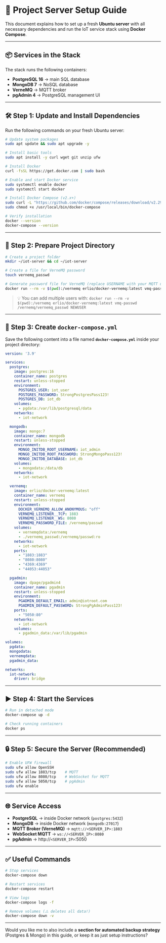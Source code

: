 # 🚀 Project Server Setup Guide

This document explains how to set up a fresh **Ubuntu server** with all necessary dependencies and run the IoT service stack using **Docker Compose**.

---

## 📦 Services in the Stack

The stack runs the following containers:

* **PostgreSQL 16** → main SQL database
* **MongoDB 7** → NoSQL database
* **VerneMQ** → MQTT broker
* **pgAdmin 4** → PostgreSQL management UI

---

## 🛠️ Step 1: Update and Install Dependencies

Run the following commands on your fresh Ubuntu server:

```bash
# Update system packages
sudo apt update && sudo apt upgrade -y

# Install basic tools
sudo apt install -y curl wget git unzip ufw

# Install Docker
curl -fsSL https://get.docker.com | sudo bash

# Enable and start Docker service
sudo systemctl enable docker
sudo systemctl start docker

# Install Docker Compose (v2.x+)
sudo curl -L "https://github.com/docker/compose/releases/download/v2.29.2/docker-compose-linux-x86_64" -o /usr/local/bin/docker-compose
sudo chmod +x /usr/local/bin/docker-compose

# Verify installation
docker --version
docker-compose --version
```

---

## 📂 Step 2: Prepare Project Directory

```bash
# Create a project folder
mkdir ~/iot-server && cd ~/iot-server

# Create a file for VerneMQ password
touch vernemq_passwd

# Generate password file for VerneMQ (replace USERNAME with your MQTT user)
docker run --rm -v $(pwd):/vernemq erlio/docker-vernemq:latest vmq-passwd -c /vernemq/vernemq_passwd USERNAME
```

> 💡 You can add multiple users with:
> `docker run --rm -v $(pwd):/vernemq erlio/docker-vernemq:latest vmq-passwd /vernemq/vernemq_passwd NEWUSER`

---

## 📑 Step 3: Create `docker-compose.yml`

Save the following content into a file named **`docker-compose.yml`** inside your project directory:

```yaml
version: '3.9'

services:
  postgres:
    image: postgres:16
    container_name: postgres
    restart: unless-stopped
    environment:
      POSTGRES_USER: iot_user
      POSTGRES_PASSWORD: StrongPostgresPass123!
      POSTGRES_DB: iot_db
    volumes:
      - pgdata:/var/lib/postgresql/data
    networks:
      - iot-network

  mongodb:
    image: mongo:7
    container_name: mongodb
    restart: unless-stopped
    environment:
      MONGO_INITDB_ROOT_USERNAME: iot_admin
      MONGO_INITDB_ROOT_PASSWORD: StrongMongoPass123!
      MONGO_INITDB_DATABASE: iot_db
    volumes:
      - mongodata:/data/db
    networks:
      - iot-network

  vernemq:
    image: erlio/docker-vernemq:latest
    container_name: vernemq
    restart: unless-stopped
    environment:
      DOCKER_VERNEMQ_ALLOW_ANONYMOUS: "off"
      VERNEMQ_LISTENER__TCP: 1883
      VERNEMQ_LISTENER__WS: 8080
      VERNEMQ_PASSWORD_FILE: /vernemq/passwd
    volumes:
      - vernemqdata:/vernemq
      - ./vernemq_passwd:/vernemq/passwd:ro
    networks:
      - iot-network
    ports:
      - "1883:1883"
      - "8080:8080"
      - "4369:4369"
      - "44053:44053"

  pgadmin:
    image: dpage/pgadmin4
    container_name: pgadmin
    restart: unless-stopped
    environment:
      PGADMIN_DEFAULT_EMAIL: admin@iotroot.com
      PGADMIN_DEFAULT_PASSWORD: StrongPgAdminPass123!
    ports:
      - "5050:80"
    networks:
      - iot-network
    volumes:
      - pgadmin_data:/var/lib/pgadmin

volumes:
  pgdata:
  mongodata:
  vernemqdata:
  pgadmin_data:

networks:
  iot-network:
    driver: bridge
```

---

## ▶️ Step 4: Start the Services

```bash
# Run in detached mode
docker-compose up -d

# Check running containers
docker ps
```

---

## 🔒 Step 5: Secure the Server (Recommended)

```bash
# Enable UFW firewall
sudo ufw allow OpenSSH
sudo ufw allow 1883/tcp    # MQTT
sudo ufw allow 8080/tcp    # WebSocket for MQTT
sudo ufw allow 5050/tcp    # pgAdmin
sudo ufw enable
```

---

## 🌐 Service Access

* **PostgreSQL** → inside Docker network (`postgres:5432`)
* **MongoDB** → inside Docker network (`mongodb:27017`)
* **MQTT Broker (VerneMQ)** → `mqtt://<SERVER_IP>:1883`
* **WebSocket MQTT** → `ws://<SERVER_IP>:8080`
* **pgAdmin** → http://`<SERVER_IP>`:5050

---

## ✅ Useful Commands

```bash
# Stop services
docker-compose down

# Restart services
docker-compose restart

# View logs
docker-compose logs -f

# Remove volumes (⚠️ deletes all data!)
docker-compose down -v
```

---

Would you like me to also include a **section for automated backup strategy** (Postgres & Mongo) in this guide, or keep it as just setup instructions?
